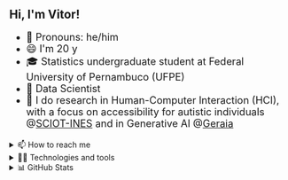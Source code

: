 ## Hi, I'm Vitor!

<div style = 'font-size: 18px'>

- 💬 Pronouns: he/him
- 😄 I'm 20 y
- 🎓 Statistics undergraduate student at Federal University of Pernambuco (UFPE)
- 🔬 Data Scientist
- 🧠 I do research in Human-Computer Interaction (HCI), with a focus on accessibility for autistic individuals @[SCIOT-INES](https://www.cin.ufpe.br/~sciot/) and in Generative AI @[Geraia](https://instagram.com/geraiaverso/)
  
</div>

<div>

<details><summary> 📫 How to reach me</summary>
  
[![LinkedIn](https://img.shields.io/badge/linkedin-0D1117?style=for-the-badge&logo=linkedin)](https://www.linkedin.com/in/vitornegromonte/)
[![E-mail](https://img.shields.io/badge/gmail-0D1117?style=for-the-badge&logo=gmail)](mailto:vnco@cin.ufpe.br)
[![More info](https://img.shields.io/badge/more_links-0D1117?style=for-the-badge&logo=about.me&logoColor=white)](https://www.cin.ufpe.br/~vnco/)

</details>

<details>
<summary>👨‍💻 Technologies and tools</summary>

### Main stack:

[![Python](https://img.shields.io/badge/python-0D1117?style=for-the-badge&logo=python)](https://github.com/vitornegromonte?tab=repositories&q=&type=&language=python&sort=stargazers)
![NumPy](http://img.shields.io/badge/numpy-0D1117?style=for-the-badge&logo=Numpy&logoColor=blue)
![Pandas](https://img.shields.io/badge/pandas-0D1117?style=for-the-badge&logo=Pandas&logoColor=654FF0)
![scikit-learn](https://img.shields.io/badge/scikit--learn-0D1117.svg?style=for-the-badge&logo=scikit-learn&logoColor=orange)
![Pytorch](https://img.shields.io/badge/PyTorch-0D1117?style=for-the-badge&logo=pytorch&logoColor=EE4C2C)
![SciPy](https://img.shields.io/badge/SciPy-0D1117.svg?style=for-the-badge&logo=scipy&logoColor=654FF0)
![Plotly](https://img.shields.io/badge/Plotly-0D1117?style=for-the-badge&logo=plotly&logoColor=777BB4)

<!--
![OpenCV](https://img.shields.io/badge/opencv-0D1117.svg?style=for-the-badge&logo=opencv&logoColor=green)
![Django](https://img.shields.io/badge/Django-0D1117?style=for-the-badge&logo=django&logoColor=239120)
![Flask](https://img.shields.io/badge/Flask-0D1117?style=for-the-badge&logo=flask&logoColor=white)
![Tensorflow](https://img.shields.io/badge/TensorFlow-0D1117?style=for-the-badge&logo=tensorflow&logoColor=FF6F00)
-->

<!--
### Cloud computing

![AWS](https://img.shields.io/badge/AWS-0D1117?style=for-the-badge&logo=amazonaws&logoColor=FF9900)
![GCP](https://img.shields.io/badge/Google_Cloud-0D1117?style=for-the-badge&logo=google-cloud&logoColor=4285F4)
![AZURE](https://img.shields.io/badge/Azure-0D1117?style=for-the-badge&logo=microsoft-azure&logoColor=0078D7)
![Digital Ocean](https://img.shields.io/badge/Digital_Ocean-0D1117?style=for-the-badge&logo=DigitalOcean&logoColor=0080FF)
-->

 ### Tools
 
[![GitHub](https://img.shields.io/badge/github-0d1117?style=for-the-badge&logo=github)](https://github.com/vitornegromonte)
![Git](https://img.shields.io/badge/git-0d1117?style=for-the-badge&logo=git)
[![Jupyter](https://img.shields.io/badge/jupyter-0D1117?style=for-the-badge&logo=Jupyter)](https://github.com/vitornegromonte?tab=repositories&q=&type=&language=jupyter+notebook&sort=stargazers)
![Visual Studio Code](https://img.shields.io/badge/Visual%20Studio%20Code-0D1117.svg?style=for-the-badge&logo=visual-studio-code&logoColor=blue)
![PowerBI](https://img.shields.io/badge/PowerBI-0D1117?style=for-the-badge&logo=Power%20BI&logoColor=F2C811)
![Colab](https://img.shields.io/badge/Colab-0D1117?style=for-the-badge&logo=googlecolab)
[![Editor CFG](https://img.shields.io/badge/Editor%20Config-0D1117?style=for-the-badge&logo=visual-studio-code&logoColor=E0EFEF)](https://gist.github.com/vitornegromonte/dbc965d65b7602b564487b2822353f9b)

### Other technologies
[![R](https://img.shields.io/badge/R-0D1117?style=for-the-badge&logo=r)](https://github.com/vitornegromonte?tab=repositories&q=&type=&language=r&sort=stargazers)
![Go](https://img.shields.io/badge/go-0d1117.svg?style=for-the-badge&logo=go&logoColor=2300ADD8)

<!--
![JavaScript](https://img.shields.io/badge/javascript-0d1117.svg?style=for-the-badge&logo=javascript)
![Typescript](https://img.shields.io/badge/typescript-0d1117.svg?style=for-the-badge&logo=typescript&logoColor=007ACC)
![React](https://img.shields.io/badge/react-0d1117.svg?style=for-the-badge&logo=react)
![Vue](https://img.shields.io/badge/vue-0d1117.svg?style=for-the-badge&logo=vuedotjs)
![Clojure](https://img.shields.io/badge/Clojure-0d1117?style=for-the-badge&logo=clojure)
![Node](https://img.shields.io/badge/Node%20js-0d1117?style=for-the-badge&logo=nodedotjs)

![Java](https://img.shields.io/badge/java-0d1117.svg?style=for-the-badge&logo=openjdk&logoColor=orange)
-->

</details>
<details> <summary> 📊 GitHub Stats </summary>
<div align='center'>
<a href="https://github.com/vitornegromonte">
  
  <img height="145em" src="https://github-readme-stats.vercel.app/api?username=vitornegromonte&show_icons=true&theme=github_dark&hide_border=true&include_all_commits=true&count_private=true"/>
  <img height="145em" src="https://github-readme-stats.vercel.app/api/top-langs/?username=vitornegromonte&layout=compact&langs_count=7&theme=github_dark&hide_border=true"/>
</a>
</details>
</div>
